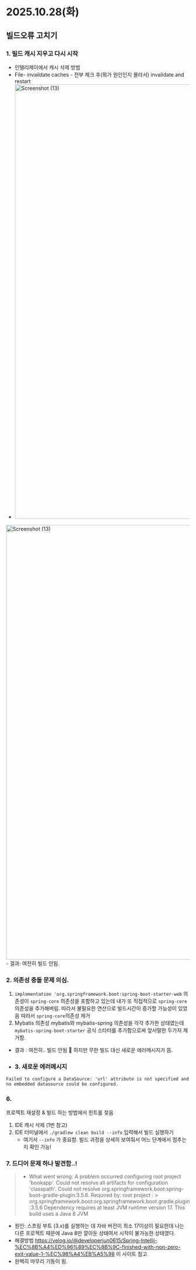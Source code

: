 # 2025.10.28(화)
## 빌드오류 고치기
### 1. 빌드 캐시 지우고 다시 시작
- 인텔리제이에서 캐시 삭제 방법
-   File- invaildate caches - 전부 체크 후(뭐가 원인인지 몰라서) invalidate and restart
-   <img width="1296" height="1189" alt="Screenshot (13)" src="https://github.com/user-attachments/assets/29b7c000-0a66-44c6-9c68-e3fbe5aa945b" />
<img width="1296" height="1189" alt="Screenshot (13)" src="https://github.com/user-attachments/assets/8d8d5623-c7dd-4674-b328-4fc03b32812a" />
- 결과: 여전히 빌드 안됨.
  
### 2. 의존성 충돌 문제 의심.
1. `implementation 'org.springframework.boot:spring-boot-starter-web` 의존성이 `spring-core` 의존성을 포함하고 있는데 내가 또 직접적으로 `spring-core` 의존성을 추가해버림. 따라서 불필요한 연산으로 빌드시간이 증가할 가능성이 있었음
따라서 `spring-core`의존성 제거
2. Mybatis 의존성
   mybatis와 mybatis-spring 의존성을 각각 추가한 상태였는데 `mybatis-spring-boot-starter` 공식 스타터를 추가함으로써 앞서말한 두가지 제거함.
- 결과 : 여전히.. 빌드 안됨 💢 하지만 무한 빌드 대신 새로운 에러메시지가 뜸.
- 
  ### 3. 새로운 에러메시지
`Failed to configure a DataSource: 'url' attribute is not specified and no embedded datasource could be configured.`

### 6. 
프로젝트 재설정 & 빌드 하는 방법에서 힌트를 찾음
1. IDE 캐시 삭제 (1번 참고)
2. IDE 터미널에서 `./gradlew clean build --info` 입력해서 빌드 실행하기
   - 여기서 `--info` 가 중요함. 빌드 과정을 상세히 보여줘서 어느 단계에서 멈추는지 확인 가능!
### 7. 드디어 문제 하나 발견함..! 
> * What went wrong:
A problem occurred configuring root project 'bookapp'.
> Could not resolve all artifacts for configuration 'classpath'.
> Could not resolve org.springframework.boot:spring-boot-gradle-plugin:3.5.6.
Required by:
root project : > org.springframework.boot:org.springframework.boot.gradle.plugin:3.5.6
> Dependency requires at least JVM runtime version 17. This build uses a Java 8 JVM

- 원인: 스프링 부트 (3.x)를 실행하는 데 자바 버전이 최소 17이상이 필요한데 나는 다른 프로젝트 때문에 Java 8만 깔아둔 상태여서 시작이 불가능한 상태였다.
- 해결방법
https://velog.io/@developerjun0615/Spring-Intellij-%EC%8B%A4%ED%96%89%EC%8B%9C-finished-with-non-zero-exit-value-1-%EC%98%A4%EB%A5%98 이 사이트 참고
- 완벽히 마무리 기동이 됨.
